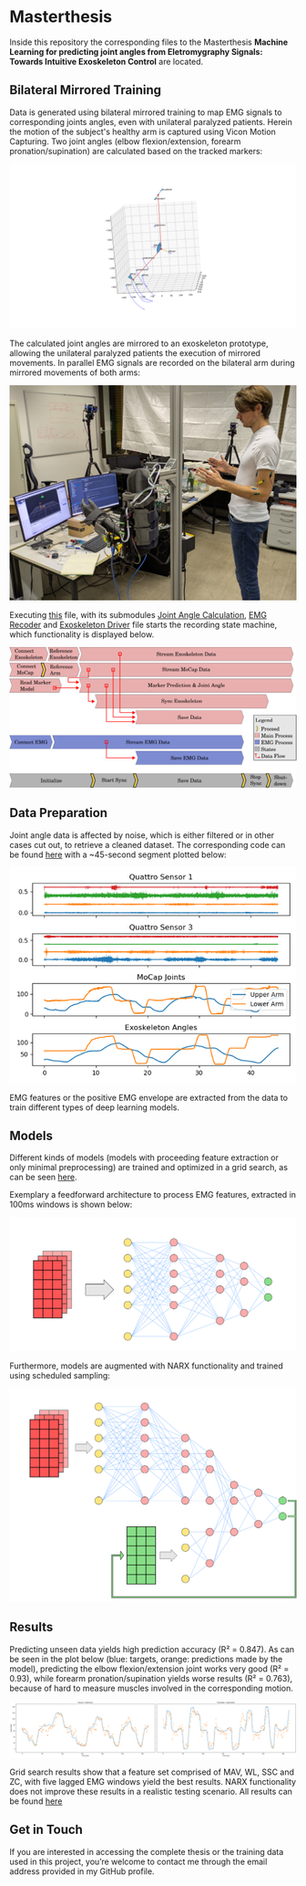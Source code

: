 # Masterthesis

Inside this repository the corresponding files to the Masterthesis **Machine Learning for predicting joint angles from
Eletromygraphy Signals: Towards Intuitive Exoskeleton Control** are located. 

## Bilateral Mirrored Training 

Data is generated using bilateral mirrored training to map EMG signals to corresponding joints angles, even 
with unilateral paralyzed patients. Herein the motion of the subject's healthy arm is captured using 
Vicon Motion Capturing. Two joint angles (elbow flexion/extension, forearm pronation/supination) are calculated 
based on the tracked markers: 

![Calculating joint angles from labeled motion capture markers](./img/AngleCalc.png)

The calculated joint angles are mirrored to an exoskeleton prototype, allowing the unilateral paralyzed 
patients the execution of mirrored movements.  In parallel EMG signals are recorded on the bilateral arm during mirrored 
movements of both arms: 

<!---
![Data Recording Healthy Subject with EMG Sensors attached left, Mocap Markers right and nearby exoskeleton](./img/healthyRec.jpg)
-->

<img src="./img/healthyRec.jpg" alt="drawing" width="700"/>

Executing [this](data_rec.py) file, with its submodules [Joint Angle Calculation](ViconMoCap.py), [EMG Recoder](EMGRecorder.py) and [Exoskeleton Driver](OrthosisMotorController) 
file starts the recording state machine, which functionality is displayed below. 

![State Machine Diagram](./img/stateMachine.png)

## Data Preparation 

Joint angle data is affected by noise, which is either filtered or in other cases cut out, to retrieve a
cleaned dataset. The corresponding code can be found [here](utils.py) with a ~45-second segment plotted below:  

![Sequential data trail of EMG, calculated joint angles and exoskeleton data](./img/Results.png)

EMG features or the positive EMG envelope are extracted from the data to train different types of deep learning models. 

## Models

Different kinds of models (models with proceeding feature extraction or only minimal preprocessing) are trained 
and optimized in a grid search, as can be seen [here](JointAnglePrediction.ipynb). 

Exemplary a feedforward architecture to process EMG features, extracted in 100ms windows is shown below: 

![Feedforward architecture to predict two joint angles](./img/feat_nn.svg)

Furthermore, models are augmented with NARX functionality and trained using scheduled sampling: 

![Feedforward architecture with NARX augmentation](./img/narx_feat_nn%20.svg)

## Results 

Predicting unseen data yields high prediction accuracy (R² = 0.847). As can be seen in the plot below 
(blue: targets, orange: predictions made by the model), predicting the 
elbow flexion/extension joint works very good (R² = 0.93), while forearm pronation/supination 
yields worse results (R² = 0.763), because of hard to measure muscles involved in the corresponding motion. 

![Best model predicting a unseen trail](./img/FinalRes.png)

Grid search results show that a feature set comprised of MAV, WL, SSC and ZC, with five lagged EMG windows 
yield the best results. NARX functionality does not improve these results in a realistic testing scenario. All 
results can be found [here](results/Results.ipynb)

## Get in Touch 
If you are interested in accessing the complete thesis or the training data used in this project, you’re welcome 
to contact me through the email address provided in my GitHub profile.



